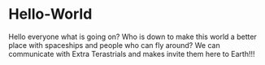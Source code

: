 # Hello-World
Hello everyone what is going on?
Who is down to make this world a better place with spaceships and people who can fly around? We can communicate with Extra Terastrials and makes invite them here to Earth!!!
